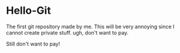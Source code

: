 # Hello-Git
The first git repository made by me.
This will be very annoying since I cannot create private stuff.
ugh, don't want to pay.

Still don't want to pay!